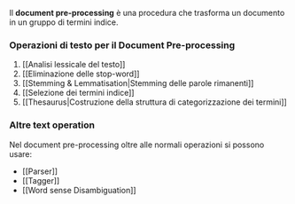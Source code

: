 Il __document pre-processing__ è una procedura che trasforma un documento in un gruppo di termini indice.

### Operazioni di testo per il Document Pre-processing
1. [[Analisi lessicale del testo]]
2. [[Eliminazione delle stop-word]]
3. [[Stemming & Lemmatisation|Stemming delle parole rimanenti]]
4. [[Selezione dei termini indice]]
5. [[Thesaurus|Costruzione della struttura di categorizzazione dei termini]]

### Altre text operation
Nel document pre-processing oltre alle normali operazioni si possono usare:
- [[Parser]]
- [[Tagger]]
- [[Word sense Disambiguation]]